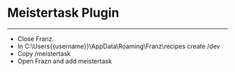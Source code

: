 # Meistertask Plugin
------------------------------
- Close Franz.
- In C:\Users\{{username}}\AppData\Roaming\Franz\recipes create /dev
- Copy /meistertask
- Open Frazn and add meistertask 